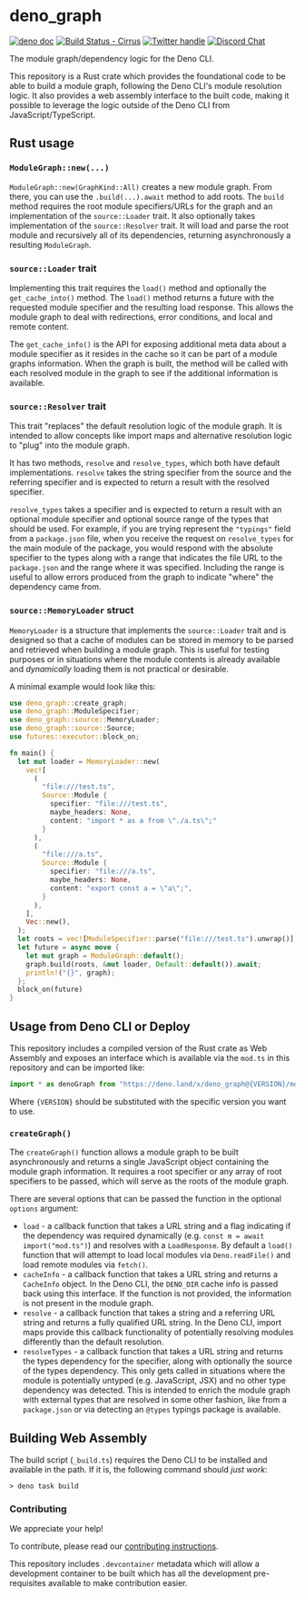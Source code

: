 # deno_graph

[![deno doc](https://doc.deno.land/badge.svg)](https://doc.deno.land/https://deno.land/x/deno_graph/mod.ts)
[![Build Status - Cirrus][]][Build status] [![Twitter handle][]][Twitter badge]
[![Discord Chat](https://img.shields.io/discord/684898665143206084?logo=discord&style=social)](https://discord.gg/deno)

The module graph/dependency logic for the Deno CLI.

This repository is a Rust crate which provides the foundational code to be able
to build a module graph, following the Deno CLI's module resolution logic. It
also provides a web assembly interface to the built code, making it possible to
leverage the logic outside of the Deno CLI from JavaScript/TypeScript.

## Rust usage

### `ModuleGraph::new(...)`

`ModuleGraph::new(GraphKind::All)` creates a new module graph. From there, you can use the `.build(...).await` method to add roots. The `build` method requires the
root module specifiers/URLs for the graph and an implementation of the
`source::Loader` trait. It also optionally takes implementation of the
`source::Resolver` trait. It will load and parse the root module and recursively
all of its dependencies, returning asynchronously a resulting `ModuleGraph`.

### `source::Loader` trait

Implementing this trait requires the `load()` method and optionally the
`get_cache_into()` method. The `load()` method returns a future with the
requested module specifier and the resulting load response. This allows the
module graph to deal with redirections, error conditions, and local and remote
content.

The `get_cache_info()` is the API for exposing additional meta data about a
module specifier as it resides in the cache so it can be part of a module graphs
information. When the graph is built, the method will be called with each
resolved module in the graph to see if the additional information is available.

### `source::Resolver` trait

This trait "replaces" the default resolution logic of the module graph. It is
intended to allow concepts like import maps and alternative resolution logic to
"plug" into the module graph.

It has two methods, `resolve` and `resolve_types`, which both have default
implementations. `resolve` takes the string specifier from the source and the
referring specifier and is expected to return a result with the resolved
specifier.

`resolve_types` takes a specifier and is expected to return a result with an
optional module specifier and optional source range of the types that should be
used. For example, if you are trying represent the `"typings"` field from a
`package.json` file, when you receive the request on `resolve_types` for the
main module of the package, you would respond with the absolute specifier to the
types along with a range that indicates the file URL to the `package.json` and
the range where it was specified. Including the range is useful to allow errors
produced from the graph to indicate "where" the dependency came from.

### `source::MemoryLoader` struct

`MemoryLoader` is a structure that implements the `source::Loader` trait and is
designed so that a cache of modules can be stored in memory to be parsed and
retrieved when building a module graph. This is useful for testing purposes or
in situations where the module contents is already available and _dynamically_
loading them is not practical or desirable.

A minimal example would look like this:

```rust
use deno_graph::create_graph;
use deno_graph::ModuleSpecifier;
use deno_graph::source::MemoryLoader;
use deno_graph::source::Source;
use futures::executor::block_on;

fn main() {
  let mut loader = MemoryLoader::new(
    vec![
      (
        "file:///test.ts",
        Source::Module {
          specifier: "file:///test.ts",
          maybe_headers: None,
          content: "import * as a from \"./a.ts\";"
        }
      ),
      (
        "file:///a.ts",
        Source::Module {
          specifier: "file:///a.ts",
          maybe_headers: None,
          content: "export const a = \"a\";",
        }
      ),
    ],
    Vec::new(),
  );
  let roots = vec![ModuleSpecifier::parse("file:///test.ts").unwrap()];
  let future = async move {
    let mut graph = ModuleGraph::default();
    graph.build(roots, &mut loader, Default::default()).await;
    println!("{}", graph);
  };
  block_on(future)
}
```

## Usage from Deno CLI or Deploy

This repository includes a compiled version of the Rust crate as Web Assembly
and exposes an interface which is available via the `mod.ts` in this repository
and can be imported like:

```js
import * as denoGraph from "https://deno.land/x/deno_graph@{VERSION}/mod.ts";
```

Where `{VERSION}` should be substituted with the specific version you want to
use.

### `createGraph()`

The `createGraph()` function allows a module graph to be built asynchronously
and returns a single JavaScript object containing the module graph information.
It requires a root specifier or any array of root specifiers to be passed, which
will serve as the roots of the module graph.

There are several options that can be passed the function in the optional
`options` argument:

- `load` - a callback function that takes a URL string and a flag indicating if
  the dependency was required dynamically (e.g.
  `const m = await import("mod.ts")`) and resolves with a `LoadResponse`. By
  default a `load()` function that will attempt to load local modules via
  `Deno.readFile()` and load remote modules via `fetch()`.
- `cacheInfo` - a callback function that takes a URL string and returns a
  `CacheInfo` object. In the Deno CLI, the `DENO_DIR` cache info is passed back
  using this interface. If the function is not provided, the information is not
  present in the module graph.
- `resolve` - a callback function that takes a string and a referring URL string
  and returns a fully qualified URL string. In the Deno CLI, import maps provide
  this callback functionality of potentially resolving modules differently than
  the default resolution.
- `resolveTypes` - a callback function that takes a URL string and returns the
  types dependency for the specifier, along with optionally the source of the
  types dependency. This only gets called in situations where the module is
  potentially untyped (e.g. JavaScript, JSX) and no other type dependency was
  detected. This is intended to enrich the module graph with external types that
  are resolved in some other fashion, like from a `package.json` or via
  detecting an `@types` typings package is available.

## Building Web Assembly

The build script (`_build.ts`) requires the Deno CLI to be installed and
available in the path. If it is, the following command should _just work_:

```
> deno task build
```

### Contributing

We appreciate your help!

To contribute, please read our
[contributing instructions](https://deno.land/manual/contributing).

This repository includes `.devcontainer` metadata which will allow a development
container to be built which has all the development pre-requisites available to
make contribution easier.

[Build Status - Cirrus]: https://github.com/denoland/deno_graph/workflows/ci/badge.svg?branch=main&event=push
[Build status]: https://github.com/denoland/deno_graph/actions
[Twitter badge]: https://twitter.com/intent/follow?screen_name=deno_land
[Twitter handle]: https://img.shields.io/twitter/follow/deno_land.svg?style=social&label=Follow
